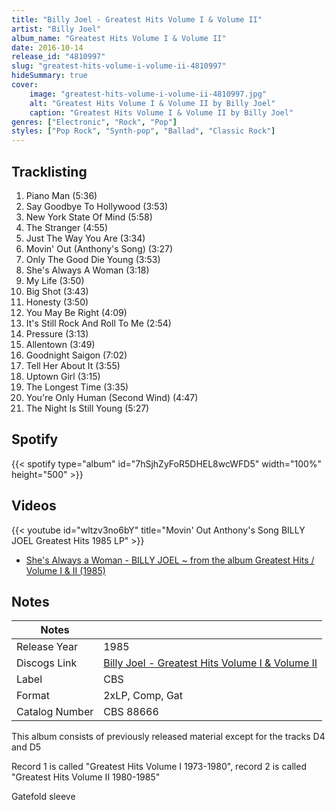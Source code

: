 ```yaml
---
title: "Billy Joel - Greatest Hits Volume I & Volume II"
artist: "Billy Joel"
album_name: "Greatest Hits Volume I & Volume II"
date: 2016-10-14
release_id: "4810997"
slug: "greatest-hits-volume-i-volume-ii-4810997"
hideSummary: true
cover:
    image: "greatest-hits-volume-i-volume-ii-4810997.jpg"
    alt: "Greatest Hits Volume I & Volume II by Billy Joel"
    caption: "Greatest Hits Volume I & Volume II by Billy Joel"
genres: ["Electronic", "Rock", "Pop"]
styles: ["Pop Rock", "Synth-pop", "Ballad", "Classic Rock"]
---
```

## Tracklisting
1. Piano Man (5:36)
2. Say Goodbye To Hollywood (3:53)
3. New York State Of Mind (5:58)
4. The Stranger (4:55)
5. Just The Way You Are (3:34)
6. Movin' Out (Anthony's Song) (3:27)
7. Only The Good Die Young (3:53)
8. She's Always A Woman (3:18)
9. My Life (3:50)
10. Big Shot (3:43)
11. Honesty (3:50)
12. You May Be Right (4:09)
13. It's Still Rock And Roll To Me (2:54)
14. Pressure (3:13)
15. Allentown (3:49)
16. Goodnight Saigon (7:02)
17. Tell Her About It (3:55)
18. Uptown Girl (3:15)
19. The Longest Time (3:35)
20. You're Only Human (Second Wind) (4:47)
21. The Night Is Still Young (5:27)
## Spotify
{{< spotify type="album" id="7hSjhZyFoR5DHEL8wcWFD5" width="100%" height="500" >}}

## Videos
{{< youtube id="wltzv3no6bY" title="Movin' Out Anthony's Song BILLY JOEL Greatest Hits 1985 LP" >}}
- [She's Always a Woman - BILLY JOEL ~ from the album Greatest Hits / Volume I & II (1985)](https://www.youtube.com/watch?v=8mCmCvZ7dLA)

## Notes
| Notes          |             |
| ---------------| ----------- |
| Release Year   | 1985 |
| Discogs Link   | [Billy Joel - Greatest Hits Volume I & Volume II](https://www.discogs.com/release/4810997-Billy-Joel-Greatest-Hits-Volume-I-Volume-II) |
| Label          | CBS |
| Format         | 2xLP, Comp, Gat |
| Catalog Number | CBS 88666 |

This album consists of previously released material except for the tracks D4 and D5  Record 1 is called "Greatest Hits Volume I 1973-1980", record 2 is called "Greatest Hits Volume II 1980-1985"  Gatefold sleeve 
